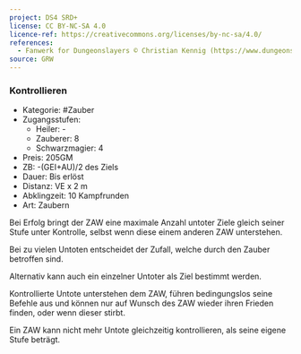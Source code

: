 ```yaml
---
project: DS4 SRD+
license: CC BY-NC-SA 4.0
licence-ref: https://creativecommons.org/licenses/by-nc-sa/4.0/
references: 
  - Fanwerk for Dungeonslayers © Christian Kennig (https://www.dungeonslayers.net/)
source: GRW
---
```


### Kontrollieren

- Kategorie: #Zauber
- Zugangsstufen:
  - Heiler: -
  - Zauberer: 8
  - Schwarzmagier: 4
- Preis: 205GM
- ZB: -(GEI+AU)/2 des Ziels
- Dauer: Bis erlöst
- Distanz: VE x 2 m
- Abklingzeit: 10 Kampfrunden
- Art: Zaubern

Bei Erfolg bringt der ZAW eine maximale Anzahl untoter Ziele gleich seiner Stufe unter Kontrolle, selbst wenn diese einem anderen ZAW unterstehen.

Bei zu vielen Untoten entscheidet der Zufall, welche durch den Zauber betroffen sind.

Alternativ kann auch ein einzelner Untoter als Ziel bestimmt werden.

Kontrollierte Untote unterstehen dem ZAW, führen bedingungslos seine Befehle aus und können nur auf Wunsch des ZAW wieder ihren Frieden finden, oder wenn dieser stirbt.

Ein ZAW kann nicht mehr Untote gleichzeitig kontrollieren, als seine eigene Stufe beträgt.


